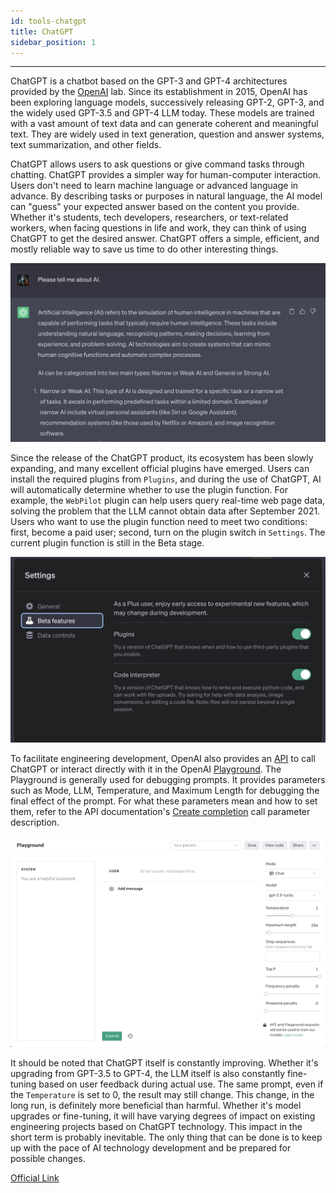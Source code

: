 ```yaml
---
id: tools-chatgpt
title: ChatGPT
sidebar_position: 1
---
```


----

ChatGPT is a chatbot based on the GPT-3 and GPT-4 architectures provided by the [OpenAI](https://openai.com/) lab. Since its establishment in 2015, OpenAI has been exploring language models, successively releasing GPT-2, GPT-3, and the widely used GPT-3.5 and GPT-4 LLM today. These models are trained with a vast amount of text data and can generate coherent and meaningful text. They are widely used in text generation, question and answer systems, text summarization, and other fields.

ChatGPT allows users to ask questions or give command tasks through chatting. ChatGPT provides a simpler way for human-computer interaction. Users don't need to learn machine language or advanced language in advance. By describing tasks or purposes in natural language, the AI model can "guess" your expected answer based on the content you provide. Whether it's students, tech developers, researchers, or text-related workers, when facing questions in life and work, they can think of using ChatGPT to get the desired answer. ChatGPT offers a simple, efficient, and mostly reliable way to save us time to do other interesting things.

![ChatGPT Image](../assets/image-20230816150902989.png)

Since the release of the ChatGPT product, its ecosystem has been slowly expanding, and many excellent official plugins have emerged. Users can install the required plugins from `Plugins`, and during the use of ChatGPT, AI will automatically determine whether to use the plugin function. For example, the `WebPilot` plugin can help users query real-time web page data, solving the problem that the LLM cannot obtain data after September 2021. Users who want to use the plugin function need to meet two conditions: first, become a paid user; second, turn on the plugin switch in `Settings`. The current plugin function is still in the Beta stage.

![ChatGPT Plugins](../assets/image-20230816163532883.png)

To facilitate engineering development, OpenAI also provides an [API](https://platform.openai.com/docs/api-reference) to call ChatGPT or interact directly with it in the OpenAI [Playground](https://platform.openai.com/playground). The Playground is generally used for debugging prompts. It provides parameters such as Mode, LLM, Temperature, and Maximum Length for debugging the final effect of the prompt. For what these parameters mean and how to set them, refer to the API documentation's [Create completion](https://platform.openai.com/docs/api-reference/completions/create) call parameter description.

![OpenAI Playground](../assets/image-20230816163935239.png)

It should be noted that ChatGPT itself is constantly improving. Whether it's upgrading from GPT-3.5 to GPT-4, the LLM itself is also constantly fine-tuning based on user feedback during actual use. The same prompt, even if the `Temperature` is set to 0, the result may still change. This change, in the long run, is definitely more beneficial than harmful. Whether it's model upgrades or fine-tuning, it will have varying degrees of impact on existing engineering projects based on ChatGPT technology. This impact in the short term is probably inevitable. The only thing that can be done is to keep up with the pace of AI technology development and be prepared for possible changes.

[Official Link](https://chat.openai.com/)